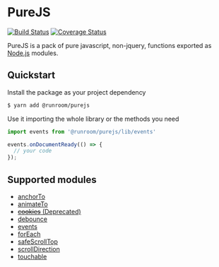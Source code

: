 # PureJS

[![Build Status](https://travis-ci.org/Runroom/purejs.svg?branch=master)](https://travis-ci.org/Runroom/purejs.svg)
[![Coverage Status](https://coveralls.io/repos/github/Runroom/purejs/badge.svg?branch=master)](https://img.shields.io/coveralls/github/Runroom/purejs/master.svg)

PureJS is a pack of pure javascript, non-jquery, functions exported as [Node.js](https://nodejs.org/) modules.

## Quickstart

Install the package as your project dependency

```bash
$ yarn add @runroom/purejs
```

Use it importing the whole library or the methods you need

```javascript
import events from '@runroom/purejs/lib/events'

events.onDocumentReady(() => {
  // your code
});
```

## Supported modules

* [anchorTo](./doc/anchorTo.md)
* [animateTo](./doc/animateTo.md)
* [~~cookies~~ (Deprecated)](./doc/cookies.md)
* [debounce](./doc/debounce.md)
* [events](./doc/events.md)
* [forEach](./forEach.md)
* [safeScrollTop](./doc/safeScrollTop.md)
* [scrollDirection](./doc/scrollDirection.md)
* [touchable](./doc/touchable.md)

